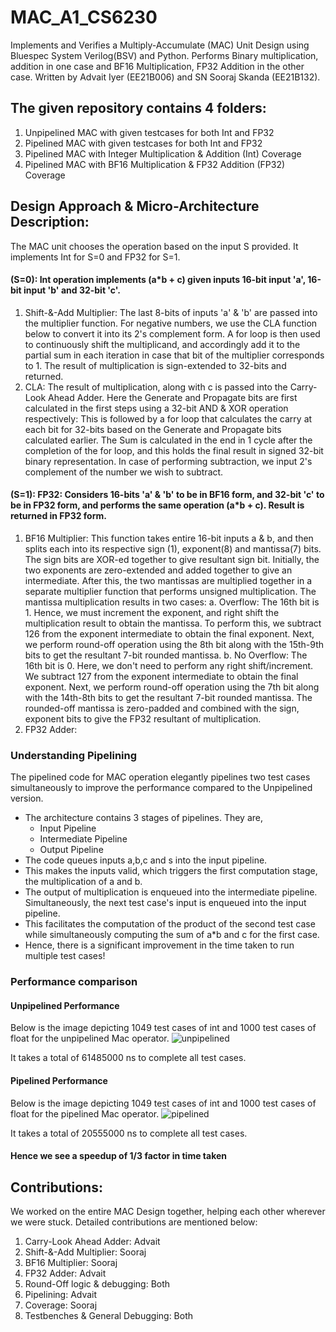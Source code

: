 # MAC_A1_CS6230
Implements and Verifies a Multiply-Accumulate (MAC) Unit Design using Bluespec System Verilog(BSV) and Python. Performs Binary multiplication, addition in one case and BF16 Multiplication, FP32 Addition in the other case.  Written by Advait Iyer (EE21B006) and SN Sooraj Skanda (EE21B132).

## The given repository contains 4 folders:

1. Unpipelined MAC with given testcases for both Int and FP32
2. Pipelined MAC with given testcases for both Int and FP32
3. Pipelined MAC with Integer Multiplication & Addition (Int) Coverage
4. Pipelined MAC with BF16 Multiplication & FP32 Addition (FP32) Coverage

## Design Approach & Micro-Architecture Description:
The MAC unit chooses the operation based on the input S provided. It implements Int for S=0 and FP32 for S=1.

#### (S=0): Int operation implements (a*b + c) given inputs 16-bit input 'a', 16-bit input 'b' and 32-bit 'c'. 
1. Shift-&-Add Multiplier: The last 8-bits of inputs 'a' & 'b' are passed into the multiplier function. For negative numbers, we use the CLA function below to convert it into its 2's complement form. A for loop is then used to continuously shift the multiplicand, and accordingly add it to the partial sum in each iteration in case that bit of the multiplier corresponds to 1. The result of multiplication is sign-extended to 32-bits and returned.
2. CLA: The result of multiplication, along with c is passed into the Carry-Look Ahead Adder. Here the Generate and Propagate bits are first calculated in the first steps using a 32-bit AND & XOR operation respectively: This is followed by a for loop that calculates the carry at each bit for 32-bits based on the Generate and Propagate bits calculated earlier. The Sum is calculated in the end in 1 cycle after the completion of the for loop, and this holds the final result in signed 32-bit binary representation. In case of performing subtraction, we input 2's complement of the number we wish to subtract.

#### (S=1): FP32: Considers 16-bits 'a' & 'b' to be in BF16 form, and 32-bit 'c' to be in FP32 form, and performs the same operation (a*b + c). Result is returned in FP32 form.
1. BF16 Multiplier: This function takes entire 16-bit inputs a & b, and then splits each into its respective sign (1), exponent(8) and mantissa(7) bits. The sign bits are XOR-ed together to give resultant sign bit. Initially, the two exponents are zero-extended and added together to give an intermediate. After this, the two mantissas are multiplied together in a separate multiplier function that performs unsigned multiplication. The mantissa multiplication results in two cases:
a. Overflow: The 16th bit is 1. Hence, we must increment the exponent, and right shift the multiplication result to obtain the mantissa. To perform this, we subtract 126 from the exponent intermediate to obtain the final exponent. Next, we perform round-off operation using the 8th bit along with the 15th-9th bits to get the resultant 7-bit rounded mantissa. 
b. No Overflow: The 16th bit is 0. Here, we don't need to perform any right shift/increment. We subtract 127 from the exponent intermediate to obtain the final exponent. Next, we perform round-off operation using the 7th bit along with the 14th-8th bits to get the resultant 7-bit rounded mantissa. 
The rounded-off mantissa is zero-padded and combined with the sign, exponent bits to give the FP32 resultant of multiplication.
2. FP32 Adder: 


### Understanding Pipelining

The pipelined code for MAC operation elegantly pipelines two test cases simultaneously to improve the performance compared to the Unpipelined version. 
- The architecture contains 3 stages of pipelines. They are,
  - Input Pipeline
  - Intermediate Pipeline
  - Output Pipeline
 - The code queues inputs a,b,c and s into the input pipeline.
 - This makes the inputs valid, which triggers the first computation stage, the multiplication of a and b.
 - The output of multiplication is enqueued into the intermediate pipeline. Simultaneously, the next test case's input is enqueued into the input pipeline.
 - This facilitates the computation of the product of the second test case while simultaneously computing the sum of a*b and c for the first case.
 - Hence, there is a significant improvement in the time taken to run multiple test cases!

### Performance comparison

#### Unpipelined Performance

Below is the image depicting 1049 test cases of int and 1000 test cases of float for the unpipelined Mac operator.
![unpipelined](https://github.com/user-attachments/assets/6a75e9eb-db5b-4f5e-9b8b-f5744990c558)

It takes a total of 61485000 ns to complete all test cases.

#### Pipelined Performance

Below is the image depicting 1049 test cases of int and 1000 test cases of float for the pipelined Mac operator.
![pipelined](https://github.com/user-attachments/assets/d402dc32-4016-4569-b2bf-1befe7e72535)

It takes a total of 20555000 ns to complete all test cases.
#### Hence we see a speedup of 1/3 factor in time taken

## Contributions:

We worked on the entire MAC Design together, helping each other wherever we were stuck. Detailed contributions are mentioned below:
1. Carry-Look Ahead Adder: Advait
2. Shift-&-Add Multiplier: Sooraj
3. BF16 Multiplier: Sooraj
4. FP32 Adder: Advait
5. Round-Off logic & debugging: Both
6. Pipelining: Advait
7. Coverage: Sooraj
8. Testbenches & General Debugging: Both



